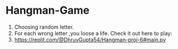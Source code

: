 # Hangman-Game
1. Choosing random letter.
2. For each wrong letter ,you loose a life. Check it out here to play:
3. https://replit.com/@DhruvGupta54/Hangman-proj-6#main.py
